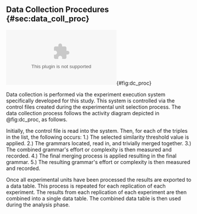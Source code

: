 ## Data Collection Procedures {#sec:data_coll_proc}

![Data collection procedure.](images/paper/data_collect.eps){#fig:dc_proc}

Data collection is performed via the experiment execution system specifically developed for this study. This system is controlled via the control files created during the experimental unit selection process. The data collection process follows the activity diagram depicted in @fig:dc_proc, as follows.

Initially, the control file is read into the system. Then, for each of the triples in the list, the following occurs: 1.) The selected similarity threshold value is applied. 2.) The grammars located, read in, and trivially merged together. 3.) The combined grammar's effort or complexity is then measured and recorded. 4.) The final merging process is applied resulting in the final grammar. 5.) The resulting grammar's effort or complexity is then measured and recorded.

Once all experimental units have been processed the results are exported to a data table. This process is repeated for each replication of each experiment. The results from each replication of each experiment are then combined into a single data table. The combined data table is then used during the analysis phase.
